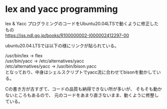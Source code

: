 # lex and yacc programming  
lex & Yacc プログラミングのコードをUbuntu20.04LTSで動くように修正したもの  
https://iss.ndl.go.jp/books/R100000002-I000002412297-00  

ubuntu20.04.LTSでは以下の様にリンクが貼られている。  

/usr/bin/lex -> flex  
/usr/bin/yacc -> /etc/alternatives/yacc  
/etc/alternatives/yacc -> /usr/bin/bison.yacc  
となっており、中身はシェルスクリプトでyacc流に合わせてbisonを動かしている。  


Cの書き方が古すぎて、コードの品質も納得できない所が多いが、
そもそも動かないところもあるので、
元のコードをあまり直さないまま、動くように修整している。
